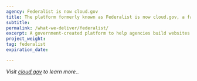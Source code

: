 ```yaml
---
agency: Federalist is now cloud.gov
title: The platform formerly known as Federalist is now cloud.gov, a fast, secure, and compliant Platform as a Service (PaaS) for federal agencies. It is no longer maintained by 18F.
subtitle: 
permalink: /what-we-deliver/federalist/
excerpt: A government-created platform to help agencies build websites quickly and easily while meeting compliance requirements.
project_weight: 
tag: federalist
expiration_date:

---
```


_Visit [cloud.gov](https://cloud.gov/) to learn more._.
